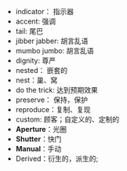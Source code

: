 - indicator： 指示器
- accent: 强调
- tail: 尾巴
- jibber jabber: 胡言乱语
- mumbo jumbo: 胡言乱语
- dignity: 尊严
- nested： 嵌套的
- nest：巢、窝
- do the trick: 达到预期效果
- preserve： 保持，保护
- reproduce：复制、复现
- custom: 顾客；自定义的、定制的
- **Aperture**：光圈
- **Shutter**：快门
- **Manual**：手动
- Derived：衍生的，派生的;